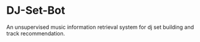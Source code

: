 # DJ-Set-Bot
An unsupervised music information retrieval system for dj set building and track recommendation. 
